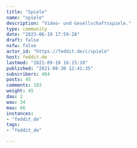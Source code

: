 ```yaml
---
title: "Spiele" 
name: "spiele"
description: "Video- und Gesellschaftsspiele."
type: community
date: "2023-06-19 17:59:28"
draft: false
nsfw: false
actor_id: "https://feddit.de/c/spiele"
host: feddit.de
lastmod: "2021-09-10 16:15:18"
published: "2021-08-30 12:41:35"
subscribers: 464
posts: 45
comments: 102
weight: 45
dau: 2
wau: 34
mau: 66
instances:
- "feddit_de"
tags: 
- "feddit_de"

---
```


